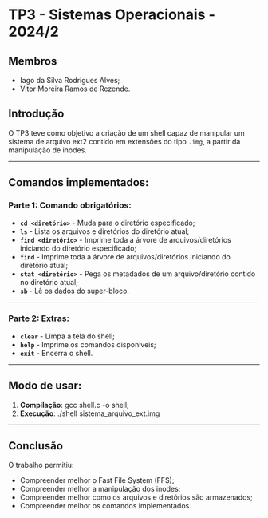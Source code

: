 # TP3 - Sistemas Operacionais - 2024/2 

## Membros

- Iago da Silva Rodrigues Alves;
- Vitor Moreira Ramos de Rezende.

## Introdução
O TP3 teve como objetivo a criação de um shell capaz de manipular um sistema de arquivo ext2 contido em extensões do tipo `.img`, a partir da manipulação de inodes.

---

## Comandos implementados:

### Parte 1: Comando obrigatórios:
- **`cd <diretório>`** - Muda para o diretório especificado;
- **`ls`** - Lista os arquivos e diretórios do diretório atual;
- **`find <diretório>`** - Imprime toda a árvore de arquivos/diretórios iniciando do diretório especificado;
- **`find`** - Imprime toda a árvore de arquivos/diretórios iniciando do diretório atual;
- **`stat <diretório>`** - Pega os metadados de um arquivo/diretório contido no diretório atual;
- **`sb`** - Lê os dados do super-bloco.
---
### Parte 2: Extras:

- **`clear`** - Limpa a tela do shell;
- **`help`** - Imprime os comandos disponíveis;
- **`exit`** - Encerra o shell.
  
---

## Modo de usar:

1. **Compilação**: gcc shell.c -o shell;
2. **Execução**: ./shell sistema_arquivo_ext.img

---

## Conclusão
O trabalho permitiu:
- Compreender melhor o Fast File System (FFS);
- Compreender melhor a manipulação dos inodes;
- Compreender melhor como os arquivos e diretórios são armazenados;
- Compreender melhor os comandos implementados.
